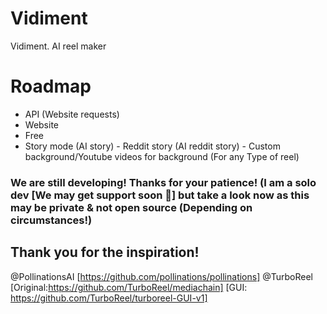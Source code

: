 # Vidiment
Vidiment. AI reel maker


# Roadmap
- API (Website requests)
- Website
- Free
- Story mode (AI story) - Reddit story (AI reddit story) - Custom background/Youtube videos for background (For any Type of reel)

### We are still developing! Thanks for your patience! (I am a solo dev [We may get support soon 🤞] but take a look now as this may be private & not open source (Depending on circumstances!)



## Thank you for the inspiration!

 @PollinationsAI [https://github.com/pollinations/pollinations] @TurboReel [Original:https://github.com/TurboReel/mediachain] [GUI: https://github.com/TurboReel/turboreel-GUI-v1] 
